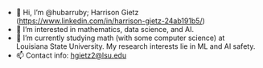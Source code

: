 - 👋 Hi, I’m @hubarruby; Harrison Gietz (https://www.linkedin.com/in/harrison-gietz-24ab191b5/)
- 👀 I’m interested in mathematics, data science, and AI.
- 🌱 I’m currently studying math (with some computer science) at Louisiana State University. My research interests lie in ML and AI safety.
- 📫 Contact info: hgietz2@lsu.edu

<!---
hubarruby/hubarruby is a ✨ special ✨ repository because its `README.md` (this file) appears on your GitHub profile.
You can click the Preview link to take a look at your changes.
--->
